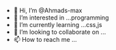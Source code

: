 - 👋 Hi, I’m @Ahmads-max
- 👀 I’m interested in ...programming
- 🌱 I’m currently learning ...css,js
- 💞️ I’m looking to collaborate on ...
- 📫 How to reach me ...

<!---
Ahmads-max/Ahmads-max is a ✨ special ✨ repository because its `README.md` (this file) appears on your GitHub profile.
You can click the Preview link to take a look at your changes.
--->
